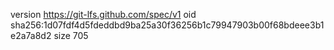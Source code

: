 version https://git-lfs.github.com/spec/v1
oid sha256:1d07fdf4d5fdeddbd9ba25a30f36256b1c79947903b00f68bdeee3b1e2a7a8d2
size 705
